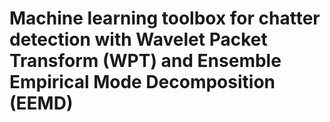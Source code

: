 # Machine learning toolbox for chatter detection with Wavelet Packet Transform (WPT) and Ensemble Empirical Mode Decomposition (EEMD) 